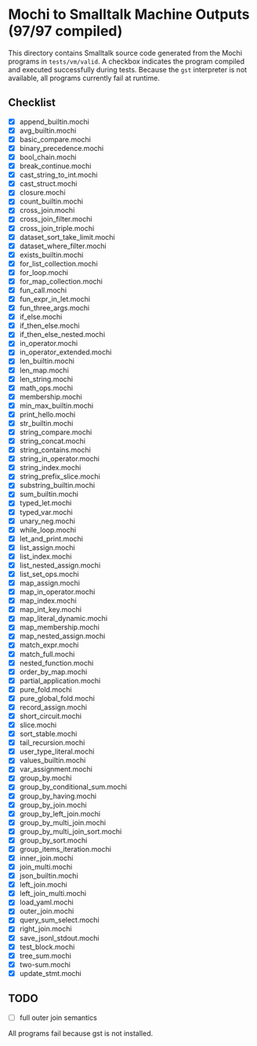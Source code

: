 # Mochi to Smalltalk Machine Outputs (97/97 compiled)

This directory contains Smalltalk source code generated from the Mochi programs in `tests/vm/valid`. A checkbox indicates the program compiled and executed successfully during tests. Because the `gst` interpreter is not available, all programs currently fail at runtime.

## Checklist
- [x] append_builtin.mochi
- [x] avg_builtin.mochi
- [x] basic_compare.mochi
- [x] binary_precedence.mochi
- [x] bool_chain.mochi
- [x] break_continue.mochi
- [x] cast_string_to_int.mochi
- [x] cast_struct.mochi
- [x] closure.mochi
- [x] count_builtin.mochi
- [x] cross_join.mochi
- [x] cross_join_filter.mochi
- [x] cross_join_triple.mochi
- [x] dataset_sort_take_limit.mochi
- [x] dataset_where_filter.mochi
- [x] exists_builtin.mochi
- [x] for_list_collection.mochi
- [x] for_loop.mochi
- [x] for_map_collection.mochi
- [x] fun_call.mochi
- [x] fun_expr_in_let.mochi
- [x] fun_three_args.mochi
- [x] if_else.mochi
- [x] if_then_else.mochi
- [x] if_then_else_nested.mochi
- [x] in_operator.mochi
- [x] in_operator_extended.mochi
- [x] len_builtin.mochi
- [x] len_map.mochi
- [x] len_string.mochi
- [x] math_ops.mochi
- [x] membership.mochi
- [x] min_max_builtin.mochi
- [x] print_hello.mochi
- [x] str_builtin.mochi
- [x] string_compare.mochi
- [x] string_concat.mochi
- [x] string_contains.mochi
- [x] string_in_operator.mochi
- [x] string_index.mochi
- [x] string_prefix_slice.mochi
- [x] substring_builtin.mochi
- [x] sum_builtin.mochi
- [x] typed_let.mochi
- [x] typed_var.mochi
- [x] unary_neg.mochi
- [x] while_loop.mochi
- [x] let_and_print.mochi
- [x] list_assign.mochi
- [x] list_index.mochi
- [x] list_nested_assign.mochi
- [x] list_set_ops.mochi
- [x] map_assign.mochi
- [x] map_in_operator.mochi
- [x] map_index.mochi
- [x] map_int_key.mochi
- [x] map_literal_dynamic.mochi
- [x] map_membership.mochi
- [x] map_nested_assign.mochi
- [x] match_expr.mochi
- [x] match_full.mochi
- [x] nested_function.mochi
- [x] order_by_map.mochi
- [x] partial_application.mochi
- [x] pure_fold.mochi
- [x] pure_global_fold.mochi
- [x] record_assign.mochi
- [x] short_circuit.mochi
- [x] slice.mochi
- [x] sort_stable.mochi
- [x] tail_recursion.mochi
- [x] user_type_literal.mochi
- [x] values_builtin.mochi
- [x] var_assignment.mochi
- [x] group_by.mochi
- [x] group_by_conditional_sum.mochi
- [x] group_by_having.mochi
- [x] group_by_join.mochi
- [x] group_by_left_join.mochi
- [x] group_by_multi_join.mochi
- [x] group_by_multi_join_sort.mochi
- [x] group_by_sort.mochi
- [x] group_items_iteration.mochi
- [x] inner_join.mochi
- [x] join_multi.mochi
- [x] json_builtin.mochi
- [x] left_join.mochi
- [x] left_join_multi.mochi
 - [x] load_yaml.mochi
- [x] outer_join.mochi
- [x] query_sum_select.mochi
- [x] right_join.mochi
 - [x] save_jsonl_stdout.mochi
- [x] test_block.mochi
- [x] tree_sum.mochi
- [x] two-sum.mochi
- [x] update_stmt.mochi

## TODO
- [ ] full outer join semantics

All programs fail because gst is not installed.
